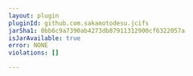 ```yaml
---
layout: plugin
pluginId: github.com.sakamotodesu.jcifs
jarSha1: 0bb6c9a7390ab4273db87911312900cf6322057a
isJarAvailable: true
error: NONE
violations: []

---
```

